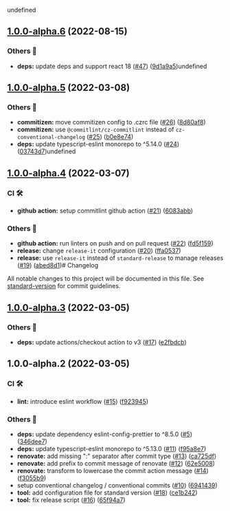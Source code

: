 undefined

## [1.0.0-alpha.6](https://github.com/100terres/eslint-config/compare/v1.0.0-alpha.5...v1.0.0-alpha.6) (2022-08-15)


### Others 🔧

* **deps:** update deps and support react 18 ([#47](https://github.com/100terres/eslint-config/issues/47)) ([9d1a9a5](https://github.com/100terres/eslint-config/commit/9d1a9a58bd3a436852c67dd6b785ba3ba2450706))undefined

## [1.0.0-alpha.5](https://github.com/100terres/eslint-config/compare/v1.0.0-alpha.4...v1.0.0-alpha.5) (2022-03-08)


### Others 🔧

* **commitizen:** move commitizen config to .czrc file ([#26](https://github.com/100terres/eslint-config/issues/26)) ([8d80af8](https://github.com/100terres/eslint-config/commit/8d80af81aca29a947136b9cfefcb8d6abe7be554))
* **commitizen:** use `@commitlint/cz-commitlint` instead of `cz-conventional-changelog` ([#25](https://github.com/100terres/eslint-config/issues/25)) ([b0e8e74](https://github.com/100terres/eslint-config/commit/b0e8e74e01ff0897cefb0fc5a27551de7860062d))
* **deps:** update typescript-eslint monorepo to ^5.14.0 ([#24](https://github.com/100terres/eslint-config/issues/24)) ([03743d7](https://github.com/100terres/eslint-config/commit/03743d7b22ca9996acb7063c3faa72bb3c639576))undefined

## [1.0.0-alpha.4](https://github.com/100terres/eslint-config/compare/v1.0.0-alpha.3...v1.0.0-alpha.4) (2022-03-07)


### CI 🛠

* **github action:** setup commitlint github action ([#21](https://github.com/100terres/eslint-config/issues/21)) ([6083abb](https://github.com/100terres/eslint-config/commit/6083abb5a230bc1b55905684c1846a7d19ac132b))


### Others 🔧

* **github action:** run linters on push and on pull request ([#22](https://github.com/100terres/eslint-config/issues/22)) ([fd5f159](https://github.com/100terres/eslint-config/commit/fd5f159c02aca8e789f4e1294d3eb1ce34031f25))
* **release:** change `release-it` configuration ([#20](https://github.com/100terres/eslint-config/issues/20)) ([ffa0537](https://github.com/100terres/eslint-config/commit/ffa0537da2cf39a1b563459279cb8b875b58f4c2))
* **release:** use `release-it` instead of `standard-release` to manage releases ([#19](https://github.com/100terres/eslint-config/issues/19)) ([abed8d1](https://github.com/100terres/eslint-config/commit/abed8d18ca566eecf7c7b5c845308f8c9944ac83))# Changelog

All notable changes to this project will be documented in this file. See [standard-version](https://github.com/conventional-changelog/standard-version) for commit guidelines.

## [1.0.0-alpha.3](https://github.com/100terres/eslint-config/compare/v1.0.0-alpha.2...v1.0.0-alpha.3) (2022-03-05)


### Others 🔧

* **deps:** update actions/checkout action to v3 ([#17](https://github.com/100terres/eslint-config/issues/17)) ([e2fbdcb](https://github.com/100terres/eslint-config/commit/e2fbdcbb3f9225e526a26e2c30eb4e6d35d56e51))

## 1.0.0-alpha.2 (2022-03-05)


### CI 🛠

* **lint:** introduce eslint workflow ([#15](https://github.com/100terres/eslint-config/issues/15)) ([f923945](https://github.com/100terres/eslint-config/commit/f9239454be60a253fef199aa5d22168290e8c33d))


### Others 🔧

* **deps:** update dependency eslint-config-prettier to ^8.5.0 ([#5](https://github.com/100terres/eslint-config/issues/5)) ([346dee7](https://github.com/100terres/eslint-config/commit/346dee74e756d9be14a9ab0f1d1a344081ae1460))
* **deps:** update typescript-eslint monorepo to ^5.13.0 ([#11](https://github.com/100terres/eslint-config/issues/11)) ([f95a8e7](https://github.com/100terres/eslint-config/commit/f95a8e779fe9586e54c0b4310811812a008bf151))
* **renovate:** add missing ":" separator after commit type ([#13](https://github.com/100terres/eslint-config/issues/13)) ([ca725df](https://github.com/100terres/eslint-config/commit/ca725dfcef225acc27374f9299032e154080bf08))
* **renovate:** add prefix to commit message of renovate ([#12](https://github.com/100terres/eslint-config/issues/12)) ([62e5008](https://github.com/100terres/eslint-config/commit/62e50086db9b07d3e27eb9c869e82fe132151dd7))
* **renovate:** transform to lowercase the commit action message ([#14](https://github.com/100terres/eslint-config/issues/14)) ([f3055b9](https://github.com/100terres/eslint-config/commit/f3055b957528b14a6f2ceca954e0489c68a690ea))
* setup conventional changelog / conventional commits ([#10](https://github.com/100terres/eslint-config/issues/10)) ([6941439](https://github.com/100terres/eslint-config/commit/6941439d07d813b434f6a694b5c2047a48758ed9))
* **tool:** add configuration file for standard version ([#18](https://github.com/100terres/eslint-config/issues/18)) ([ce1b242](https://github.com/100terres/eslint-config/commit/ce1b24202e65c6e9ad01b2cc13c0cc271bcfba5e))
* **tool:** fix release script ([#16](https://github.com/100terres/eslint-config/issues/16)) ([65f94a7](https://github.com/100terres/eslint-config/commit/65f94a70430e78c635915e6d03959d2635de0d61))